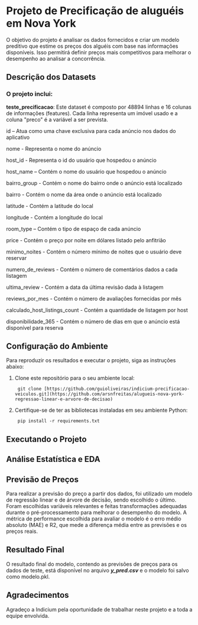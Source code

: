 
# Projeto de Precificação de aluguéis em Nova York

O objetivo do projeto é analisar os dados fornecidos e criar um modelo preditivo que estime os preços dos alguéis com base nas informações disponíveis. Isso permitirá definir preços mais competitivos para melhorar o desempenho ao analisar a concorrência.

## Descrição dos Datasets

### O projeto inclui:

**teste_precificacao**: Este dataset é composto por 48894 linhas e 16 colunas de informações (features). Cada linha representa um imóvel usado e a coluna "preco" é a variável a ser prevista.

id – Atua como uma chave exclusiva para cada anúncio nos dados do aplicativo

nome - Representa o nome do anúncio

host_id - Representa o id do usuário que hospedou o anúncio

host_name – Contém o nome do usuário que hospedou o anúncio

bairro_group - Contém o nome do bairro onde o anúncio está localizado

bairro - Contém o nome da área onde o anúncio está localizado

latitude - Contém a latitude do local

longitude - Contém a longitude do local

room_type – Contém o tipo de espaço de cada anúncio

price - Contém o preço por noite em dólares listado pelo anfitrião

minimo_noites - Contém o número mínimo de noites que o usuário deve reservar

numero_de_reviews - Contém o número de comentários dados a cada listagem

ultima_review - Contém a data da última revisão dada à listagem

reviews_por_mes - Contém o número de avaliações fornecidas por mês

calculado_host_listings_count - Contém a quantidade de listagem por host

disponibilidade_365 - Contém o número de dias em que o anúncio está disponível para reserva


## Configuração do Ambiente

Para reproduzir os resultados e executar o projeto, siga as instruções abaixo:

1. Clone este repositório para o seu ambiente local:

        git clone [https://github.com/guioliveiras/indicium-precificacao-veiculos.git](https://github.com/arsnfreitas/alugueis-nova-york-regressao-linear-e-arvore-de-decisao)

2. Certifique-se de ter as bibliotecas instaladas em seu ambiente Python:

        pip install -r requirements.txt

## Executando o Projeto

## Análise Estatística e EDA

## Previsão de Preços

Para realizar a previsão do preço a partir dos dados, foi utilizado um modelo de regressão linear e de árvore de decisão, sendo escolhido o último. Foram escolhidas variáveis relevantes e feitas transformações adequadas durante o pré-processamento para melhorar o desempenho do modelo. A métrica de performance escolhida para avaliar o modelo é o erro médio absoluto (MAE) e R2, que mede a diferença média entre as previsões e os preços reais.

## Resultado Final

O resultado final do modelo, contendo as previsões de preços para os dados de teste, está disponível no arquivo ***y_pred.csv*** e o modelo foi salvo como modelo.pkl.

## Agradecimentos

Agradeço a Indicium pela oportunidade de trabalhar neste projeto e a toda a equipe envolvida.
